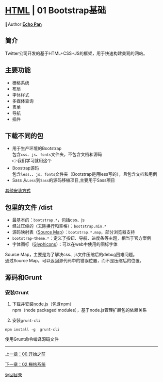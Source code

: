 # [HTML](./index.md) | 01 Bootstrap基础

🌸Author [**Echo Pan**](https://github.com/echopan)

## 简介

Twitter公司开发的基于HTML+CSS+JS的框架，用于快速构建美观的网站。

## 主要功能

- 栅格系统
- 布局
- 字体样式
- 多媒体查询
- 表单
- 导航
- 插件

## 下载不同的包

- 用于生产环境的Bootstrap  
包含`css`、`js`、`fonts`文件夹，不包含文档和源码  
👉我们学习就用这个
- Boostrap源码  
包含`less`、、`js`、`fonts`文件夹（Bootstrap是用less写的），且包含文档和用例
- Sass
从`Less`到`Sass`的源码移植项目,主要用于Sass项目

[其他安装方式](https://v3.bootcss.com/getting-started/#download-cdn)

## 包里的文件 /dist

- 最基本的：``bootstrap.*``，包括css、js  
- 经过压缩的（去除换行和空格）：``bootstrap.min.*``  
- 源码映射表（[Source Map](http://www.ruanyifeng.com/blog/2013/01/javascript_source_map.html)）：``bootstrap.*.map``，部分浏览器支持  
- ``bootstrap-theme.*``：定义了按钮、导航、进度条等主题，相当于官方案例  
- 字体图标（[Glyphicons](https://v3.bootcss.com/components/)）：可以在web中使用的图标字体

Source Map，主要是为了解决css、js文件压缩后的debug困难问题。  
通过Source Map，可以返回源代码中的错误位置，而不是压缩后的位置。

## 源码和Grunt

### 安装Grunt

1. 下载并安装[node.js](https://nodejs.org/zh-cn/)（包含npm）  
npm（node packaged modules），基于node.js管理扩展包的依赖关系

2. 安装``grunt-cli``  

```shell
npm install -g  grunt-cli
```

使用Grunt命令编译源码文件

***
[上一章：00.开始之前](./00.开始之前.md)  

[下一章：02.栅格系统](./02.栅格系统.md)  

[返回目录](./index.md)